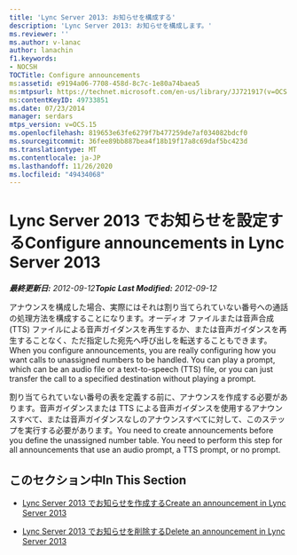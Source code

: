 ```yaml
---
title: 'Lync Server 2013: お知らせを構成する'
description: 'Lync Server 2013: お知らせを構成します。'
ms.reviewer: ''
ms.author: v-lanac
author: lanachin
f1.keywords:
- NOCSH
TOCTitle: Configure announcements
ms:assetid: e9194a06-7708-458d-8c7c-1e80a74baea5
ms:mtpsurl: https://technet.microsoft.com/en-us/library/JJ721917(v=OCS.15)
ms:contentKeyID: 49733851
ms.date: 07/23/2014
manager: serdars
mtps_version: v=OCS.15
ms.openlocfilehash: 819653e63fe6279f7b477259de7af034082bdcf0
ms.sourcegitcommit: 36fee89bb887bea4f18b19f17a8c69daf5bc423d
ms.translationtype: MT
ms.contentlocale: ja-JP
ms.lasthandoff: 11/26/2020
ms.locfileid: "49434068"
---
```

# <a name="configure-announcements-in-lync-server-2013"></a><span data-ttu-id="41374-103">Lync Server 2013 でお知らせを設定する</span><span class="sxs-lookup"><span data-stu-id="41374-103">Configure announcements in Lync Server 2013</span></span>

<div data-xmlns="http://www.w3.org/1999/xhtml">

<div class="topic" data-xmlns="http://www.w3.org/1999/xhtml" data-msxsl="urn:schemas-microsoft-com:xslt" data-cs="https://msdn.microsoft.com/">

<div data-asp="https://msdn2.microsoft.com/asp">



</div>

<div id="mainSection">

<div id="mainBody"><span data-ttu-id="41374-104">

<span> </span></span><span class="sxs-lookup"><span data-stu-id="41374-104">

<span> </span></span></span>

<span data-ttu-id="41374-105">_**最終更新日:** 2012-09-12_</span><span class="sxs-lookup"><span data-stu-id="41374-105">_**Topic Last Modified:** 2012-09-12_</span></span>

<span data-ttu-id="41374-p101">アナウンスを構成した場合、実際にはそれは割り当てられていない番号への通話の処理方法を構成することになります。オーディオ ファイルまたは音声合成 (TTS) ファイルによる音声ガイダンスを再生するか、または音声ガイダンスを再生することなく、ただ指定した宛先へ呼び出しを転送することもできます。</span><span class="sxs-lookup"><span data-stu-id="41374-p101">When you configure announcements, you are really configuring how you want calls to unassigned numbers to be handled. You can play a prompt, which can be an audio file or a text-to-speech (TTS) file, or you can just transfer the call to a specified destination without playing a prompt.</span></span>

<span data-ttu-id="41374-p102">割り当てられていない番号の表を定義する前に、アナウンスを作成する必要があります。音声ガイダンスまたは TTS による音声ガイダンスを使用するアナウンスすべて、または音声ガイダンスなしのアナウンスすべてに対して、このステップを実行する必要があります。</span><span class="sxs-lookup"><span data-stu-id="41374-p102">You need to create announcements before you define the unassigned number table. You need to perform this step for all announcements that use an audio prompt, a TTS prompt, or no prompt.</span></span>

<div>

## <a name="in-this-section"></a><span data-ttu-id="41374-110">このセクション中</span><span class="sxs-lookup"><span data-stu-id="41374-110">In This Section</span></span>

  - [<span data-ttu-id="41374-111">Lync Server 2013 でお知らせを作成する</span><span class="sxs-lookup"><span data-stu-id="41374-111">Create an announcement in Lync Server 2013</span></span>](lync-server-2013-create-an-announcement.md)

  - [<span data-ttu-id="41374-112">Lync Server 2013 でお知らせを削除する</span><span class="sxs-lookup"><span data-stu-id="41374-112">Delete an announcement in Lync Server 2013</span></span>](lync-server-2013-delete-an-announcement.md)

<span data-ttu-id="41374-113"></div>

</div>

<span> </span>

</div>

</div>

</span><span class="sxs-lookup"><span data-stu-id="41374-113"></div>

</div>

<span> </span>

</div>

</div>

</span></span></div>

